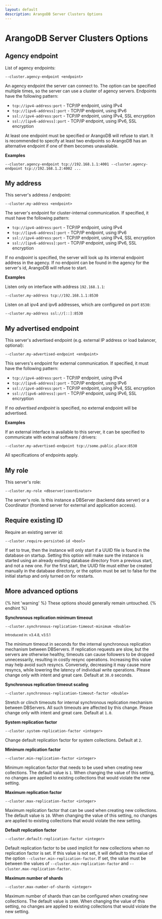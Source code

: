 ```yaml
---
layout: default
description: ArangoDB Server Clusters Options
---
```

# ArangoDB Server Clusters Options

## Agency endpoint

<!-- arangod/Cluster/ClusterFeature.h -->

List of agency endpoints:

`--cluster.agency-endpoint <endpoint>`

An agency endpoint the server can connect to. The option can be specified
multiple times, so the server can use a cluster of agency servers.
Endpoints have the following pattern:

- `tcp://ipv4-address:port` - TCP/IP endpoint, using IPv4
- `tcp://[ipv6-address]:port` - TCP/IP endpoint, using IPv6
- `ssl://ipv4-address:port` - TCP/IP endpoint, using IPv4, SSL encryption
- `ssl://[ipv6-address]:port` - TCP/IP endpoint, using IPv6, SSL encryption

At least one endpoint must be specified or ArangoDB will refuse to start.
It is recommended to specify at least two endpoints so ArangoDB has an
alternative endpoint if one of them becomes unavailable.

**Examples**

```
--cluster.agency-endpoint tcp://192.168.1.1:4001 --cluster.agency-endpoint tcp://192.168.1.2:4002 ...
```

## My address

<!-- arangod/Cluster/ClusterFeature.h -->

This server's address / endpoint:

`--cluster.my-address <endpoint>`

The server's endpoint for cluster-internal communication. If specified, it
must have the following pattern:

- `tcp://ipv4-address:port` - TCP/IP endpoint, using IPv4
- `tcp://[ipv6-address]:port` - TCP/IP endpoint, using IPv6
- `ssl://ipv4-address:port` - TCP/IP endpoint, using IPv4, SSL encryption
- `ssl://[ipv6-address]:port` - TCP/IP endpoint, using IPv6, SSL encryption

If no *endpoint* is specified, the server will look up its internal
endpoint address in the agency. If no endpoint can be found in the agency
for the server's id, ArangoDB will refuse to start.

**Examples**

Listen only on interface with address `192.168.1.1`:

```
--cluster.my-address tcp://192.168.1.1:8530
```

Listen on all ipv4 and ipv6 addresses, which are configured on port `8530`:

```
--cluster.my-address ssl://[::]:8530
```

## My advertised endpoint

<!-- arangod/Cluster/ClusterFeature.h -->

This server's advertised endpoint
(e.g. external IP address or load balancer, optional):

`--cluster.my-advertised-endpoint <endpoint>`

This servers's endpoint for external communication. If specified, it
must have the following pattern:

- `tcp://ipv4-address:port` - TCP/IP endpoint, using IPv4
- `tcp://[ipv6-address]:port` - TCP/IP endpoint, using IPv6
- `ssl://ipv4-address:port` - TCP/IP endpoint, using IPv4, SSL encryption
- `ssl://[ipv6-address]:port` - TCP/IP endpoint, using IPv6, SSL encryption

If no *advertised endpoint* is specified, no external endpoint will be advertised.

**Examples**

If an external interface is available to this server, it can be
specified to communicate with external software / drivers:

```
--cluster.my-advertised-endpoint tcp://some.public.place:8530
```

All specifications of endpoints apply.

## My role

<!-- arangod/Cluster/ClusterFeature.h -->

This server's role:

`--cluster.my-role <dbserver|coordinator>`

The server's role. Is this instance a DBServer (backend data server)
or a Coordinator (frontend server for external and application access).

## Require existing ID

Require an existing server id:

`--cluster.require-persisted-id <bool>`

If set to true, then the instance will only start if a UUID file is found 
in the database on startup. Setting this option will make sure the instance 
is started using an already existing database directory from a previous
start, and not a new one. For the first start, the UUID file must either be 
created manually in the database directory, or the option must be set to 
false for the initial startup and only turned on for restarts.

## More advanced options

{% hint 'warning' %}
These options should generally remain untouched.
{% endhint %}

<!-- arangod/Cluster/ClusterFeature.h -->

**Synchronous replication minimum timeout**

`--cluster.synchronous-replication-timeout-minimum <double>`

<small>Introduced in: v3.4.8, v3.5.1</small>

The minimum timeout in seconds for the internal synchronous replication
mechanism between DBServers. If replication requests are slow, but the servers
are otherwise healthy, timeouts can cause followers to be dropped
unnecessarily, resulting in costly resync operations. Increasing this value may
help avoid such resyncs. Conversely, decreasing it may cause more resyncs,
while lowering the latency of individual write operations. Please change only
with intent and great care. Default at `30.0` seconds.

**Synchronous replication timeout scaling**

`--cluster.synchronous-replication-timeout-factor <double>`

Stretch or clinch timeouts for internal synchronous replication
mechanism between DBServers. All such timeouts are affected by this
change. Please change only with intent and great care. Default at `1.0`.

**System replication factor**

`--cluster.system-replication-factor <integer>`

Change default replication factor for system collections. Default at `2`.

**Minimum replication factor**

`--cluster.min-replication-factor <integer>`

Minimum replication factor that needs to be used when creating new collections.
The default value is `1`.
When changing the value of this setting, no changes are applied to existing
collections that would violate the new setting.

**Maximum replication factor**

`--cluster.max-replication-factor <integer>`

Maximum replication factor that can be used when creating new collections.
The default value is `10`.
When changing the value of this setting, no changes are applied to existing
collections that would violate the new setting.

**Default replication factor**

`--cluster.default-replication-factor <integer>`

Default replication factor to be used implicit for new collections when no 
replication factor is set. 
If this value is not set, it will default to the value of the option
`--cluster.min-replication-factor`. If set, the value must be between the
values of `--cluster.min-replication-factor` and `--cluster.max-replication-factor`.

**Maximum number of shards**

`--cluster.max-number-of-shards <integer>`

Maximum number of shards than can be configured when creating new collections.
The default value is `1000`.
When changing the value of this setting, no changes are applied to existing
collections that would violate the new setting.
